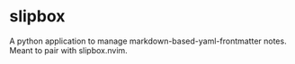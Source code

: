 # slipbox
A python application to manage markdown-based-yaml-frontmatter notes. Meant to pair with slipbox.nvim.
